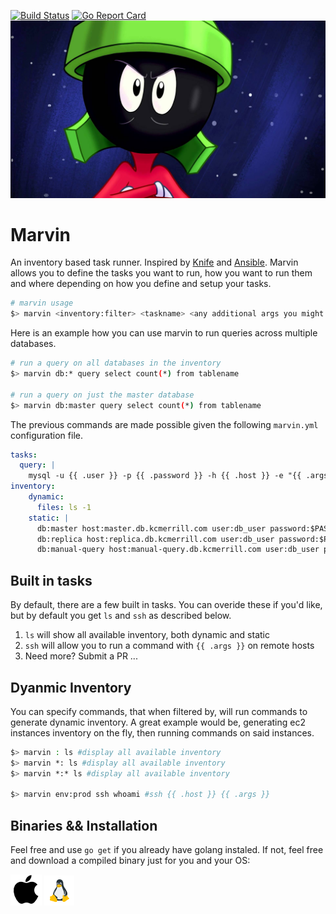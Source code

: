 [![Build Status](https://travis-ci.org/kcmerrill/marvin.svg?branch=master)](https://travis-ci.org/kcmerrill/marvin) [![Go Report Card](https://goreportcard.com/badge/github.com/kcmerrill/marvin)](https://goreportcard.com/report/github.com/kcmerrill/marvin)
![marvin](assets/marvin.jpg "marvin")

# Marvin

An inventory based task runner. Inspired by [Knife](https://docs.chef.io/knife.html) and [Ansible](https://www.ansible.com/). Marvin allows you to define the tasks you want to run, how you want to run them and where depending on how you define and setup your tasks.

```bash
# marvin usage
$> marvin <inventory:filter> <taskname> <any additional args you might want to use>
```

Here is an example how you can use marvin to run queries across multiple databases.

```bash
# run a query on all databases in the inventory
$> marvin db:* query select count(*) from tablename

# run a query on just the master database
$> marvin db:master query select count(*) from tablename
```

The previous commands are made possible given the following `marvin.yml` configuration file.

```yaml
tasks:
  query: |
    mysql -u {{ .user }} -p {{ .password }} -h {{ .host }} -e "{{ .args }} "
inventory:
    dynamic: 
      files: ls -1
    static: |
      db:master host:master.db.kcmerrill.com user:db_user password:$PASSWORD
      db:replica host:replica.db.kcmerrill.com user:db_user password:$PASSWORD
      db:manual-query host:manual-query.db.kcmerrill.com user:db_user password:$PASSWORD
```

## Built in tasks

By default, there are a few built in tasks. You can overide these if you'd like, but by default you get `ls` and `ssh` as described below.

1. `ls` will show all available inventory, both dynamic and static
1. `ssh` will allow you to run a command with `{{ .args }}` on remote hosts
1. Need more? Submit a PR ...

## Dyanmic Inventory

You can specify commands, that when filtered by, will run commands to generate dynamic inventory. A great example would be, generating ec2 instances inventory on the fly, then running commands on said instances.

```bash
$> marvin : ls #display all available inventory
$> marvin *: ls #display all available inventory
$> marvin *:* ls #display all available inventory

$> marvin env:prod ssh whoami #ssh {{ .host }} {{ .args }}
```

## Binaries && Installation

Feel free and use `go get` if you already have golang instaled. If not, feel free and download a compiled binary just for you and your OS: 

[![MacOSX](https://raw.githubusercontent.com/kcmerrill/go-dist/master/assets/apple_logo.png "Mac OSX")](http://go-dist.kcmerrill.com/kcmerrill/marvin/mac/amd64) [![Linux](https://raw.githubusercontent.com/kcmerrill/go-dist/master/assets/linux_logo.png "Linux")](http://go-dist.kcmerrill.com/kcmerrill/marvin/linux/amd64)